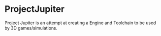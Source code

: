 # ProjectJupiter

Project Jupiter is an attempt at creating a Engine and Toolchain to be used by 3D games/simulations.
